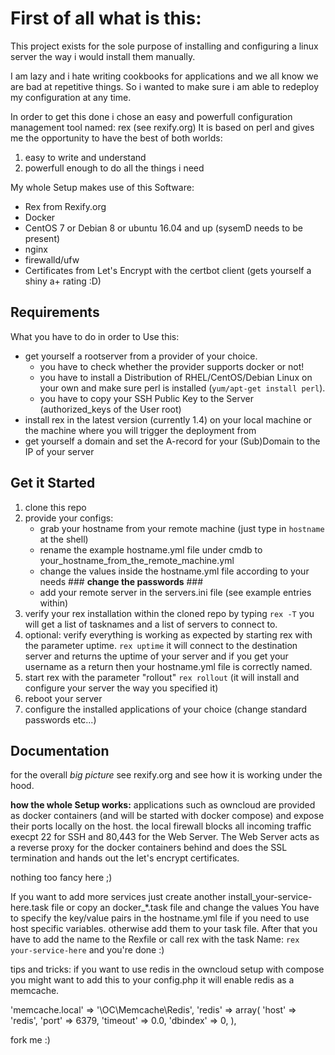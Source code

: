 # **First of all what is this:**

This project exists for the sole purpose of installing and configuring a linux server the way i would install them manually.

I am lazy and i hate writing cookbooks for applications and we all know we are bad at repetitive things.
So i wanted to make sure i am able to redeploy my configuration at any time.


In order to get this done i chose an easy and powerfull configuration management tool named: rex (see rexify.org)
It is based on perl and gives me the opportunity to have the best of both worlds:

1. easy to write and understand
2. powerfull enough to do all the things i need


My whole Setup makes use of this Software:
- Rex from Rexify.org
- Docker
- CentOS 7 or Debian 8 or ubuntu 16.04 and up (sysemD needs to be present)
- nginx
- firewalld/ufw
- Certificates from Let's Encrypt with the certbot client (gets yourself a shiny a+ rating :D)

## **Requirements**

What you have to do in order to Use this:
- get yourself a rootserver from a provider of your choice.
  - you have to check whether the provider supports docker or not!
  - you have to install a Distribution of RHEL/CentOS/Debian Linux on your own and make sure perl is installed (`yum/apt-get install perl`).
  - you have to copy your SSH Public Key to the Server (authorized_keys of the User root)
- install rex in the latest version (currently 1.4) on your local machine or the machine where you will trigger the deployment from
- get yourself a domain and set the A-record for your (Sub)Domain to the IP of your server

## **Get it Started**

1. clone this repo
2. provide your configs:
    - grab your hostname from your remote machine (just type in `hostname` at the shell)
    - rename the example hostname.yml file under cmdb to your_hostname_from_the_remote_machine.yml
    - change the values inside the hostname.yml file according to your needs ### **change the passwords** ###
    - add your remote server in the servers.ini file (see example entries within)
3. verify your rex installation within the cloned repo by typing `rex -T` you will get a list of tasknames and a list of servers to connect to.
3. optional: verify everything is working as expected by starting rex with the parameter uptime. `rex uptime`
it will connect to the destination server and returns the uptime of your server and if you get your username as a return then your hostname.yml file is correctly named.
4. start rex with the parameter "rollout" `rex rollout` (it will install and configure your server the way you specified it)
5. reboot your server
6. configure the installed applications of your choice (change standard passwords etc...)

## **Documentation**

for the overall *big picture* see rexify.org and see how it is working under the hood.

**how the whole Setup works:**
  applications such as owncloud are provided as docker containers (and will be started with docker compose) and expose their ports locally on the host.
  the local firewall blocks all incoming traffic execpt 22 for SSH and 80,443 for the Web Server.
  The Web Server acts as a reverse proxy for the docker containers behind and does the SSL termination and hands out the let's encrypt certificates.

nothing too fancy here ;)

If you want to add more services just create another install_your-service-here.task file or copy an docker_*.task file and change the values
You have to specify the key/value pairs in the hostname.yml file if you need to use host specific variables. otherwise add them to your task file.
After that you have to add the name to the Rexfile or call rex with the task Name: `rex your-service-here` and you're done :)

tips and tricks:
if you want to use redis in the owncloud setup with compose you might want to add this to your config.php
it will enable redis as a memcache.

'memcache.local' => '\\OC\\Memcache\\Redis',
'redis' => array(
      'host' => 'redis',
      'port' => 6379,
      'timeout' => 0.0,
      'dbindex' => 0,
),

fork me :)
